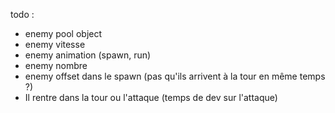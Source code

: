 todo :
- enemy pool object
- enemy vitesse
- enemy animation (spawn, run)
- enemy nombre
- enemy offset dans le spawn (pas qu'ils arrivent à la tour en même temps ?)
- Il rentre dans la tour ou l'attaque (temps de dev sur l'attaque)